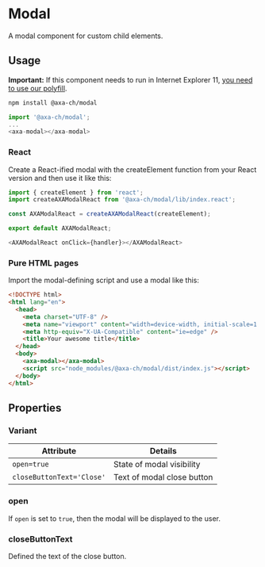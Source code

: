 # Modal

A modal component for custom child elements.

## Usage

**Important:** If this component needs to run in Internet Explorer 11, [you need to use our polyfill](https://github.com/axa-ch/patterns-library/tree/develop/src/components/05-utils/polyfill).

```bash
npm install @axa-ch/modal
```

```js
import '@axa-ch/modal';
...
<axa-modal></axa-modal>
```

### React

Create a React-ified modal with the createElement function from your React version and then use it like this:

```js
import { createElement } from 'react';
import createAXAModalReact from '@axa-ch/modal/lib/index.react';

const AXAModalReact = createAXAModalReact(createElement);

export default AXAModalReact;
```

```js
<AXAModalReact onClick={handler}></AXAModalReact>
```

### Pure HTML pages

Import the modal-defining script and use a modal like this:

```html
<!DOCTYPE html>
<html lang="en">
  <head>
    <meta charset="UTF-8" />
    <meta name="viewport" content="width=device-width, initial-scale=1.0" />
    <meta http-equiv="X-UA-Compatible" content="ie=edge" />
    <title>Your awesome title</title>
  </head>
  <body>
    <axa-modal></axa-modal>
    <script src="node_modules/@axa-ch/modal/dist/index.js"></script>
  </body>
</html>
```

## Properties

### Variant

| Attribute                 | Details                    |
| ------------------------- | -------------------------- |
| `open=true`               | State of modal visibility  |
| `closeButtonText='Close'` | Text of modal close button |

### open

If `open` is set to `true`, then the modal will be displayed to the user.

### closeButtonText

Defined the text of the close button.

